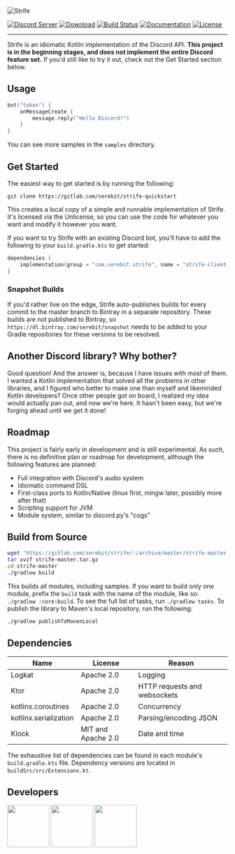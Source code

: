 ![Strife][strife-logo]

[![Discord Server][discord-guild-badge]](https://discord.gg/eYafdwP)
[![Download][bintray-badge]](https://bintray.com/serebit/public/strife)
[![Build Status][gitlab-ci-badge]](https://gitlab.com/serebit/strife/pipelines)
[![Documentation][kdoc-badge]](https://serebit.gitlab.io/strife/docs/client)
[![License][license-badge]](https://www.apache.org/licenses/LICENSE-2.0.html)

---

Strife is an idiomatic Kotlin implementation of the Discord API. **This project is in the beginning stages, and does not implement the entire Discord feature set.** If you'd still like to try it out, check out the Get Started section below.

## Usage
```kotlin
bot("token") {
    onMessageCreate {
        message.reply("Hello Discord!")
    }
}
```

You can see more samples in the `samples` directory.

## Get Started
The easiest way to get started is by running the following:
```
git clone https://gitlab.com/serebit/strife-quickstart
```
This creates a local copy of a simple and runnable implementation of Strife. It's licensed via the Unlicense, so you can use the code for whatever you want and modify it however you want.

If you want to try Strife with an existing Discord bot, you'll have to add the following to your `build.gradle.kts` to get started:
```kotlin
dependencies {
    implementation(group = "com.serebit.strife", name = "strife-client-jvm", version = "0.3.0")
}
```

### Snapshot Builds
If you'd rather live on the edge, Strife auto-publishes builds for every commit to the master branch to Bintray in a separate repository. These builds are not published to Bintray, so `https://dl.bintray.com/serebit/snapshot` needs to be added to your Gradle repositories for these versions to be resolved.

## Another Discord library? Why bother?
Good question! And the answer is, because  I have issues with most of them. I wanted a Kotlin implementation that solved all the problems in other libraries, and I figured who better to make one than myself and likeminded Kotlin developers? Once other people got on board, I realized my idea would actually pan out, and now we're here. It hasn't been easy, but we're forging ahead until we get it done!

## Roadmap
This project is fairly early in development and is still experimental. As such, there is no definitive plan or roadmap for development, although the following features are planned:

- Full integration with Discord's audio system
- Idiomatic command DSL
- First-class ports to Kotlin/Native (linux first, mingw later, possibly more after that)
- Scripting support for JVM
- Module system, similar to discord.py's "cogs"

## Build from Source
```bash
wget "https://gitlab.com/serebit/strife/-/archive/master/strife-master.tar.gz"
tar xvzf strife-master.tar.gz
cd strife-master
./gradlew build
```

This builds all modules, including samples. If you want to build only one module, prefix the `build` task with the name of the module, like so: `./gradlew :core:build`. To see the full list of tasks, run `./gradlew tasks`. To publish the library to Maven's local repository, run the following:
```bash
./gradlew publishToMavenLocal
```

## Dependencies
| Name                  | License            | Reason                       |
| --------------------- | -----------------  | ---------------------------- |
| Logkat                | Apache 2.0         | Logging                      |
| Ktor                  | Apache 2.0         | HTTP requests and websockets |
| kotlinx.coroutines    | Apache 2.0         | Concurrency                  |
| kotlinx.serialization | Apache 2.0         | Parsing/encoding JSON        |
| Klock                 | MIT and Apache 2.0 | Date and time                |

The exhaustive list of dependencies can be found in each module's `build.gradle.kts` file. Dependency versions are located in `buildSrc/src/Extensions.kt`.

## Developers
<a href="https://gitlab.com/serebit"><img width="96" src="https://assets.gitlab-static.net/uploads/-/system/user/avatar/1184009/avatar.png"></a>
<a href="https://gitlab.com/JonoAugustine"><img width="96" src="https://assets.gitlab-static.net/uploads/-/system/user/avatar/3489815/avatar.png"></a>
<a href="https://gitlab.com/legendoflelouch"><img width="96" src="https://assets.gitlab-static.net/uploads/-/system/user/avatar/3653603/avatar.png"></a>

[strife-logo]: https://serebit.com/images/strife-banner-nopad.svg "Strife"
[discord-guild-badge]: https://discordapp.com/api/guilds/450082907185479700/widget.png?style=shield "Discord Server"
[bintray-badge]: https://api.bintray.com/packages/serebit/public/strife/images/download.svg "Download"
[gitlab-ci-badge]: https://gitlab.com/serebit/strife/badges/master/build.svg "Pipeline Status"
[kdoc-badge]: https://img.shields.io/badge/docs-kdoc-informational.svg "Documentation"
[license-badge]: https://img.shields.io/badge/License-Apache%202.0-lightgrey.svg "License"
